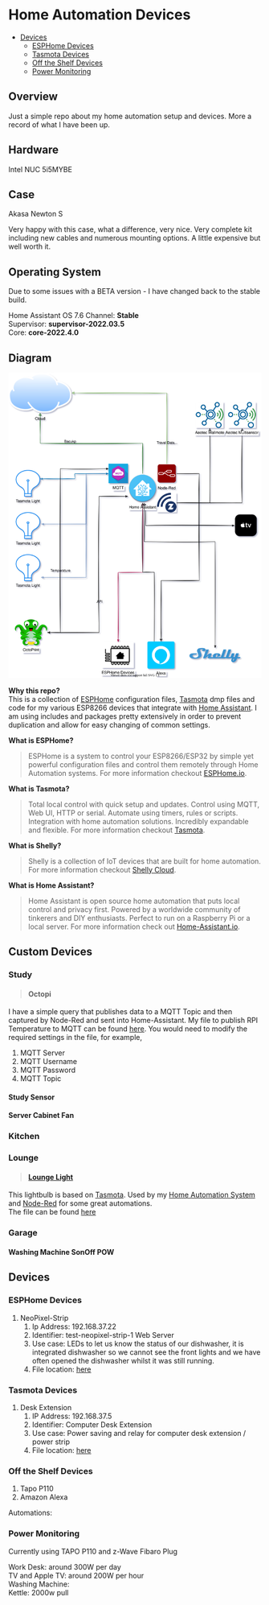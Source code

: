 # Home Automation Devices  

- [Devices](#devices)
  - [ESPHome Devices](#esphome-devices)
  - [Tasmota Devices](#tasmota-devices)
  - [Off the Shelf Devices](#off-the-shelf-devices)
  - [Power Monitoring](#power-monitoring)

## Overview  

Just a simple repo about my home automation setup and devices. More a record of what I have been up.

## Hardware  

Intel NUC 5i5MYBE  

## Case

Akasa Newton S  

Very happy with this case, what a difference, very nice. Very complete kit including new cables and numerous mounting options. A little expensive but well worth it.

## Operating System

Due to some issues with a BETA version - I have changed back to the stable build.

Home Assistant OS 7.6
Channel: **Stable**  
Supervisor: **supervisor-2022.03.5**  
Core: **core-2022.4.0**  

## Diagram

![HAConnectivity](pictures/HACOnnectivity.drawio.svg)

**Why this repo?**  
This is a collection of [ESPHome](https://ESPHome.io) configuration files, [Tasmota](https://tasmota.github.io/docs/) dmp files and code for my various ESP8266 devices that integrate with [Home Assistant](https://www.home-assistant.io/). I am using includes and packages pretty extensively in order to prevent duplication and allow for easy changing of common settings.

**What is ESPHome?**  
> ESPHome is a system to control your ESP8266/ESP32 by simple yet powerful configuration files and control them remotely through Home Automation systems. For more information checkout [ESPHome.io](https://ESPHome.io).

**What is Tasmota?**  
> Total local control with quick setup and updates.
Control using MQTT, Web UI, HTTP or serial.
Automate using timers, rules or scripts.
Integration with home automation solutions.
Incredibly expandable and flexible. For more information checkout [Tasmota](https://tasmota.github.io/docs/).

**What is Shelly?**  
> Shelly is a collection of IoT devices that are built for home automation. For more information checkout [Shelly Cloud](https://shelly.cloud/).

**What is Home Assistant?**
> Home Assistant is open source home automation that puts local control and privacy first. Powered by a worldwide community of tinkerers and DIY enthusiasts. Perfect to run on a Raspberry Pi or a local server.  For more information check out [Home-Assistant.io](https://www.home-assistant.io/).

## Custom Devices

### Study

> #### Octopi

I have a simple query that publishes data to a MQTT Topic and then captured by Node-Red and sent into Home-Assistant. My file to publish RPI Temperature to MQTT can be found [here](/python/rpi/temp1-hassos-mqtt.py). You would need to modify the required settings in the file, for example,  

1. MQTT Server
1. MQTT Username
1. MQTT Password
1. MQTT Topic

#### Study Sensor

#### Server Cabinet Fan

### Kitchen  

### Lounge  

> #### [Lounge Light](/tasmota/lounge/Config_loungergbw_5090_9.1.0.dmp)

This lightbulb is based on [Tasmota](https://tasmota.github.io/docs/). Used by my [Home Automation System](https://www.home-assistant.io/) and [Node-Red](https://nodered.org/) for some great automations.  
The file can be found [here](/tasmota/lounge/Config_loungergbw_5090_9.1.0.dmp)  

### Garage

#### Washing Machine SonOff POW

## Devices

### ESPHome Devices

1. NeoPixel-Strip
   1. Ip Address: 192.168.37.22
   2. Identifier: test-neopixel-strip-1 Web Server
   3. Use case: LEDs to let us know the status of our dishwasher, it is integrated dishwasher so we cannot see the front lights and we have often opened the dishwasher whilst it was still running.
   4. File location: [here](/esphome/test-neopixel-strip-1.yaml)

### Tasmota Devices

1. Desk Extension
   1. IP Address: 192.168.37.5
   2. Identifier: Computer Desk Extension
   3. Use case: Power saving and relay for computer desk extension / power strip
   4. File location: [here](/tasmota/deskExtension/Config_tasmota_A28E3D_3645_10.1.0.dmp)

### Off the Shelf Devices

1. Tapo P110
1. Amazon Alexa

Automations:

### Power Monitoring

Currently using TAPO P110 and z-Wave Fibaro Plug

Work Desk: around 300W per day  
TV and Apple TV: around 200W per hour  
Washing Machine:  
Kettle: 2000w pull  
